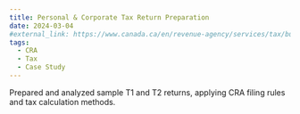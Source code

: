 ```yaml
---
title: Personal & Corporate Tax Return Preparation
date: 2024-03-04
#external_link: https://www.canada.ca/en/revenue-agency/services/tax/businesses/corporations/corporation-tax-return.html
tags:
  - CRA
  - Tax
  - Case Study
---
```


Prepared and analyzed sample T1 and T2 returns, applying CRA filing rules and tax calculation methods.